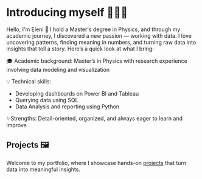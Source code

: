# Introducing myself 👩🏻‍💼

Hello, I'm Eleni 👋 I hold a Master's degree in Physics, and through my academic journey, I discovered a new passion — working with data. I love uncovering patterns, finding meaning in numbers, and turning raw data into insights that tell a story. Here’s a quick look at what I bring:

🎓 Academic background: Master’s in Physics with research experience involving data modeling and visualization

💡 Technical skills: 
- Developing dashboards on Power BI and Tableau
- Querying data using SQL
- Data Analysis and reporting using Python

✨Strengths: Detail-oriented, organized, and always eager to learn and improve

## Projects 🖼
Welcome to my portfolio, where I showcase hands-on [projects](https://github.com/EleniAndr/data-analytics-portfolio?tab=readme-ov-file#-elenis-portfolio) that turn data into meaningful insights.
<!--
**EleniAndr/EleniAndr** is a ✨ _special_ ✨ repository because its `README.md` (this file) appears on your GitHub profile.

Here are some ideas to get you started:

- 🔭 I’m currently working on ...
- 🌱 I’m currently learning ...
- 👯 I’m looking to collaborate on ...
- 🤔 I’m looking for help with ...
- 💬 Ask me about ...
- 📫 How to reach me: ...
- 😄 Pronouns: ...
- ⚡ Fun fact: ...
-->
